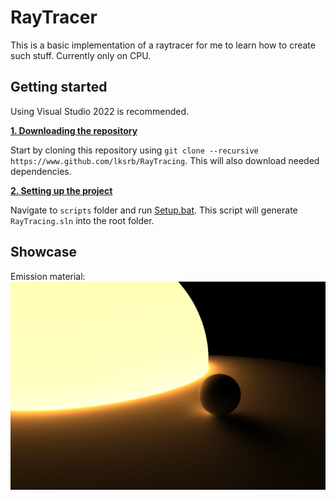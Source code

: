 # RayTracer
This is a basic implementation of a raytracer for me to learn how to create such stuff. Currently only on CPU.

## Getting started
Using Visual Studio 2022 is recommended.

<ins>**1. Downloading the repository**</ins>

Start by cloning this repository using `git clone --recursive https://www.github.com/lksrb/RayTracing`.
This will also download needed dependencies.

<ins>**2. Setting up the project**</ins>

Navigate to `scripts` folder and run [Setup.bat](https://github.com/lksrb/RayTracing/blob/main/scripts/Setup.bat). 
This script will generate ```RayTracing.sln``` into the root folder.

## Showcase
Emission material:
![Emission material](https://raw.githubusercontent.com/lksrb/RayTracing/master/res/raytraced.png)

